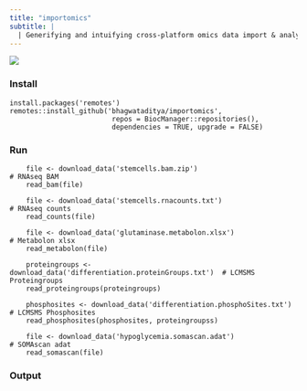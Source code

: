 ```yaml
---
title: "importomics"
subtitle: |
  | Generifying and intuifying cross-platform omics data import & analysis
---
```


![ ](https://bitbucket.org/graumannlabtools/importomics/downloads/overview.png)

### Install

    install.packages('remotes')
    remotes::install_github('bhagwataditya/importomics',  
                             repos = BiocManager::repositories(), 
                             dependencies = TRUE, upgrade = FALSE)

### Run

```
    file <- download_data('stemcells.bam.zip')                           # RNAseq BAM
    read_bam(file)
    
    file <- download_data('stemcells.rnacounts.txt')                     # RNAseq counts
    read_counts(file)
        
    file <- download_data('glutaminase.metabolon.xlsx')                 # Metabolon xlsx
    read_metabolon(file)
    
    proteingroups <- download_data('differentiation.proteinGroups.txt')  # LCMSMS Proteingroups
    read_proteingroups(proteingroups)
    
    phosphosites <- download_data('differentiation.phosphoSites.txt')    # LCMSMS Phosphosites
    read_phosphosites(phosphosites, proteingroupss)
    
    file <- download_data('hypoglycemia.somascan.adat')                  # SOMAscan adat
    read_somascan(file)
```

### Output

```

```
